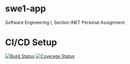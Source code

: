 # swe1-app
Software Engineering I, Section INET Personal Assignment

# CI/CD Setup
[![Build Status](https://app.travis-ci.com/Stephenieoo/swe1-app.svg?branch=main)](https://app.travis-ci.com/Stephenieoo/swe1-app)
[![Coverage Status](https://coveralls.io/repos/github/Stephenieoo/swe1-app/badge.svg?branch=main)](https://coveralls.io/github/Stephenieoo/swe1-app?branch=main)

